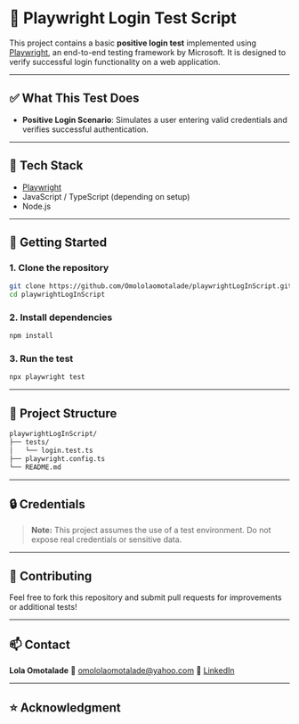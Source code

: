 
# 🔐 Playwright Login Test Script

This project contains a basic **positive login test** implemented using [Playwright](https://playwright.dev/), an end-to-end testing framework by Microsoft. It is designed to verify successful login functionality on a web application.

---

## ✅ What This Test Does

- **Positive Login Scenario**: Simulates a user entering valid credentials and verifies successful authentication.

---

## 🧰 Tech Stack

- [Playwright](https://playwright.dev/)
- JavaScript / TypeScript (depending on setup)
- Node.js

---

## 🚀 Getting Started

### 1. Clone the repository

```bash
git clone https://github.com/Omololaomotalade/playwrightLogInScript.git
cd playwrightLogInScript
````

### 2. Install dependencies

```bash
npm install
```

### 3. Run the test

```bash
npx playwright test
```

---

## 📂 Project Structure

```bash
playwrightLogInScript/
├── tests/
│   └── login.test.ts
├── playwright.config.ts
└── README.md
```

---

## 🔒 Credentials

> **Note:** This project assumes the use of a test environment. Do not expose real credentials or sensitive data.

---

## 🙌 Contributing

Feel free to fork this repository and submit pull requests for improvements or additional tests!

---

## 📫 Contact

**Lola Omotalade**
📧 [omololaomotalade@yahoo.com](mailto:omololaomotalade@yahoo.com)
🔗 [LinkedIn](https://www.linkedin.com/in/omololaomotalade)

---

## ⭐️ Acknowledgment
